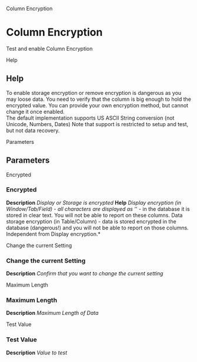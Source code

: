 
Column Encryption
# Column Encryption


Test and enable Column Encryption

Help
## Help

To enable storage encryption or remove encryption is dangerous as you may loose data. You need to verify that the column is big enough to hold the encrypted value.  You can provide your own encryption method, but cannot change it once enabled.  
The default implementation supports US ASCII String conversion (not Unicode, Numbers, Dates)
Note that support is restricted to setup and test, but not data recovery.

Parameters
## Parameters


Encrypted
### Encrypted

**Description**
 *Display or Storage is encrypted*
**Help**
 *Display encryption (in Window/Tab/Field) - all characters are displayed as '*' - in the database it is stored in clear text. You will not be able to report on these columns.
Data storage encryption (in Table/Column) - data is stored encrypted in the database (dangerous!) and you will not be able to report on those columns. Independent from Display encryption.*

Change the current Setting
### Change the current Setting

**Description**
 *Confirm that you want to change the current setting*

Maximum Length
### Maximum Length

**Description**
 *Maximum Length of Data*

Test Value
### Test Value

**Description**
 *Value to test*
